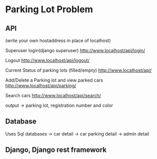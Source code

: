 # Parking Lot Problem


## API

(write your own hostaddress in place of localhost) 

Superuser login(django superuser)
http://www.localhost/api/login/


Logout
http://www.localhost/api/logout/

Current Status of parking lots (filled/empty)
http://www.localhost/api/

Add/Delete a Parking lot and view parked cars
http://www.localhost/api/parking/

Search cars
http://www.localhost/api/search/

output -> parking lot, registration number and color

## Database

Uses Sql databases
-> car detail
-> car parking detail
-> admin detail

## Django, Django rest framework
